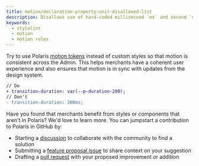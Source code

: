 ```yaml
---
title: motion/declaration-property-unit-disallowed-list
description: Disallows use of hard-coded millisecond `ms` and second `s` values on transition and animation properties
keywords:
  - stylelint
  - motion
  - motion rules
---
```


Try to use Polaris [motion tokens](/tokens/motion) instead of custom styles so that motion is consistent across the Admin. This helps merchants have a coherent user experience and also ensures that motion is in sync with updates from the design system.

```diff
// Do
+ transition-duration: var(--p-duration-200);
// Don't
- transition-duration: 200ms;
```

Have you found that merchants benefit from styles or components that aren't in Polaris? We'd love to learn more. You can jumpstart a contribution to Polaris in GitHub by:

- Starting a [discussion](https://github.com/Shopify/polaris/discussions/6750) to collaborate with the community to find a solution
- Submitting a [feature proposal issue](https://github.com/Shopify/polaris/issues/new?assignees=&labels=Feature+request&template=FEATURE_REQUEST.md) to share context on your suggestion
- Drafting a [pull request](https://github.com/Shopify/polaris/pulls) with your proposed improvement or addition

